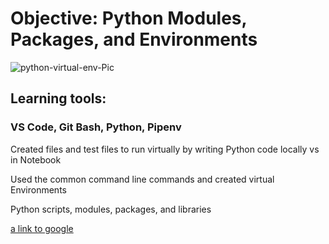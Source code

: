 # Objective: Python Modules, Packages, and Environments

![python-virtual-env-Pic](https://github.com/user-attachments/assets/ffcdfedf-bc4a-40d5-8d7c-1320bfddeda6)



## Learning tools: 
### VS Code, Git Bash, Python, Pipenv


Created files and test files to run virtually by writing Python code locally vs in Notebook

Used the common command line commands and created virtual Environments

Python scripts, modules, packages, and libraries

[a link to google](http://googl.com)

